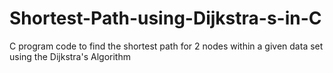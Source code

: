 # Shortest-Path-using-Dijkstra-s-in-C
C program code to find the shortest path for 2 nodes within a given data set using the Dijkstra's Algorithm
